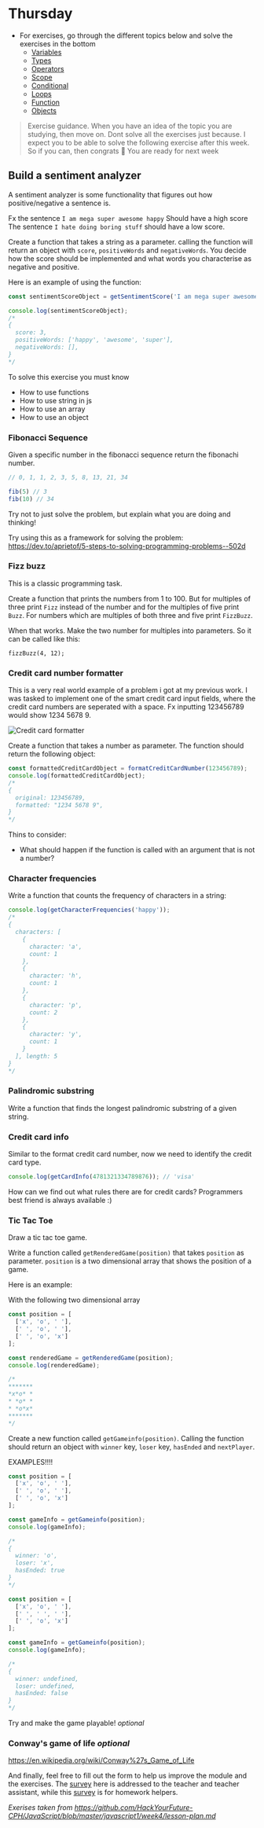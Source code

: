 # Thursday

- For exercises, go through the different topics below and solve the exercises in the bottom
  - [Variables](../../topics/javascript/variables.md)
  - [Types](../../topics/javascript/types-string-number-boolean-array.md)
  -  [Operators](../../topics/javascript/operators.md)
  - [Scope](../../topics/javascript/scope.md)
  - [Conditional](../../topics/javascript/conditional.md)
  - [Loops](../../topics/javascript/loops.md)
  - [Function](../../topics/javascript/function.md)
  - [Objects](../../topics/javascript/objects.md)

> Exercise guidance. When you have an idea of the topic you are studying, then move on. Dont solve all the exercises just because. I expect you to be able to solve the following exercise after this week. So if you can, then congrats 🎉 You are ready for next week



## Build a sentiment analyzer

A sentiment analyzer is some functionality that figures out how positive/negative a sentence is. 

Fx the sentence `I am mega super awesome happy` Should have a high score
The sentence `I hate doing boring stuff` should have a low score.

Create a function that takes a string as a parameter. calling the function will return an object with `score`, `positiveWords` and `negativeWords`. You decide how the score should be implemented and what words you characterise as negative and positive.

Here is an example of using the function:

```js
const sentimentScoreObject = getSentimentScore('I am mega super awesome happy');

console.log(sentimentScoreObject); 
/*
{
  score: 3,
  positiveWords: ['happy', 'awesome', 'super'],
  negativeWords: [],
}
*/
```

To solve this exercise you must know

- How to use functions
- How to use string in js
- How to use an array
- How to use an object



### Fibonacci Sequence
Given a specific number in the fibonacci sequence return the fibonachi number. 

```js
// 0, 1, 1, 2, 3, 5, 8, 13, 21, 34

fib(5) // 3
fib(10) // 34
```

Try not to just solve the problem, but explain what you are doing and thinking! 

Try using this as a framework for solving the problem: https://dev.to/aprietof/5-steps-to-solving-programming-problems--502d



### Fizz buzz

This is a classic programming task. 

Create a function that prints the numbers from 1 to 100. But for multiples of three print `Fizz` instead of the number and for the multiples of five print `Buzz`. For numbers which are multiples of both three and five print `FizzBuzz`.

When that works. Make the two number for multiples into parameters. So it can be called like this:

`fizzBuzz(4, 12);`



### Credit card number formatter

This is a very real world example of a problem i got at my previous work. I was tasked to implement one of the smart credit card input fields, where the credit card numbers are seperated with a space. Fx inputting 123456789 would show 1234 5678 9.

![Credit card formatter](https://github.com/HackYourFuture-CPH/JavaScript/raw/master/javascript1/week4/assets/credit-card-formatter.gif)

Create a function that takes a number as parameter. The function should return the following object:

```js
const formattedCreditCardObject = formatCreditCardNumber(123456789);
console.log(formattedCreditCardObject);
/*
{
  original: 123456789,
  formatted: "1234 5678 9",
}
*/
```

Thins to consider:
- What should happen if the function is called with an argument that is not a number?



### Character frequencies

Write a function that counts the frequency of characters in a string:

```js
console.log(getCharacterFrequencies('happy'));
/*
{
  characters: [
    {
      character: 'a',
      count: 1
    },
    {
      character: 'h',
      count: 1
    },
    {
      character: 'p',
      count: 2
    },
    {
      character: 'y',
      count: 1
    }
  ], length: 5
}
*/
```



### Palindromic substring

Write a function that finds the longest palindromic substring of a given string. 




### Credit card info

Similar to the format credit card number, now we need to identify the credit card type. 

```js
console.log(getCardInfo(4781321334789876)); // 'visa'
```

How can we find out what rules there are for credit cards? Programmers best friend is always available :) 



### Tic Tac Toe

Draw a tic tac toe game.

Write a function called `getRenderedGame(position)` that takes `position` as parameter. `position` is a two dimensional array that shows the position of a game.

Here is an example:

With the following two dimensional array 
```js
const position = [
  ['x', 'o', ' '],
  [' ', 'o', ' '],
  [' ', 'o', 'x']
];

const renderedGame = getRenderedGame(position);
console.log(renderedGame);

/*
*******
*x*o* *
* *o* *
* *o*x*
*******
*/
```

Create a new function called `getGameinfo(position)`. Calling the function should return an object with `winner` key, `loser` key, `hasEnded` and `nextPlayer`.

EXAMPLES!!!!


```js
const position = [
  ['x', 'o', ' '],
  [' ', 'o', ' '],
  [' ', 'o', 'x']
];

const gameInfo = getGameinfo(position);
console.log(gameInfo);

/*
{
  winner: 'o',
  loser: 'x',
  hasEnded: true
}
*/
```


```js
const position = [
  ['x', 'o', ' '],
  [' ', ' ', ' '],
  [' ', 'o', 'x']
];

const gameInfo = getGameinfo(position);
console.log(gameInfo);

/*
{
  winner: undefined,
  loser: undefined,
  hasEnded: false
}
*/
```

Try and make the game playable! *optional*




### Conway's game of life *optional*

https://en.wikipedia.org/wiki/Conway%27s_Game_of_Life

And finally, feel free to fill out the form to help us improve the module and the exercises. The [survey](https://forms.gle/irckYkBdvSb6Tdz57) here is addressed to the teacher and teacher assistant, while this [survey](https://forms.gle/ttdDLcSJ88ksz6xe7) is for homework helpers.



*Exerises taken from https://github.com/HackYourFuture-CPH/JavaScript/blob/master/javascript1/week4/lesson-plan.md*